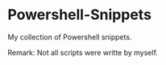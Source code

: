 # Powershell-Snippets
My collection of Powershell snippets.

Remark: Not all scripts were writte by myself.
